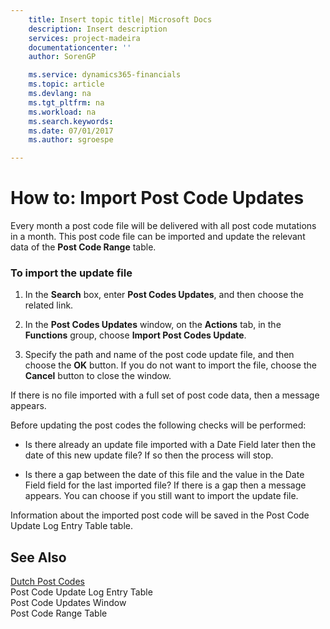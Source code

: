 ```yaml
---
    title: Insert topic title| Microsoft Docs
    description: Insert description
    services: project-madeira
    documentationcenter: ''
    author: SorenGP

    ms.service: dynamics365-financials
    ms.topic: article
    ms.devlang: na
    ms.tgt_pltfrm: na
    ms.workload: na
    ms.search.keywords:
    ms.date: 07/01/2017
    ms.author: sgroespe

---
```

# How to: Import Post Code Updates
Every month a post code file will be delivered with all post code mutations in a month. This post code file can be imported and update the relevant data of the **Post Code Range** table.  
  
### To import the update file  
  
1.  In the **Search** box, enter **Post Codes Updates**, and then choose the related link.  
  
2.  In the **Post Codes Updates** window, on the **Actions** tab, in the **Functions** group, choose **Import Post Codes Update**.  
  
3.  Specify the path and name of the post code update file, and then choose the **OK** button. If you do not want to import the file, choose the **Cancel** button to close the window.  
  
 If there is no file imported with a full set of post code data, then a message appears.  
  
 Before updating the post codes the following checks will be performed:  
  
-   Is there already an update file imported with a Date Field later then the date of this new update file? If so then the process will stop.  
  
-   Is there a gap between the date of this file and the value in the Date Field field for the last imported file? If there is a gap then a message appears. You can choose if you still want to import the update file.  
  
 Information about the imported post code will be saved in the Post Code Update Log Entry Table table.  
  
## See Also  
 [Dutch Post Codes](../dutch-post-codes.md)   
 Post Code Update Log Entry Table   
 Post Code Updates Window   
 Post Code Range Table